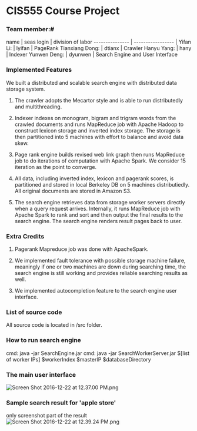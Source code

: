 # CIS555 Course Project #

### Team member:# 
name 		|   seas login 	    |	division of labor 
--------------- | ----------------- |
Yifan Li:	|   lyifan	    |	PageRank
Tianxiang Dong: |   dtianx	    |	Crawler
Hanyu Yang:     |   hany	    |	Indexer
Yunwen Deng: 	|   dyunwen  	    |	Search Engine and User Interface   

### Implemented Features ###
We built a distributed and scalable search engine with distributed data storage system.
 
1. The crawler adopts the Mecartor style and is able to run distributedly and multithreading.

2. Indexer indexes on monogram, bigram and trigram words from the crawled documents and runs MapReduce job with Apache Hadoop to construct lexicon storage and inverted index storage. The storage is then partitioned into 5 machines with effort to balance and avoid data skew. 

3. Page rank engine builds revised web link graph then runs MapReduce job to do iterations of computation with Apache Spark. We consider 15 iteration as the point to converge.

4. All data, including inverted index, lexicon and pagerank scores, is partitioned and stored in local Berkeley DB on 5 machines distributiedly. All original documents are stored in Amazon S3.

5. The search engine retrieves data from storage worker servers directly when a query request arrives. Internally, it runs MapReduce job with Apache Spark to rank and sort and then output the final results to the search engine. The search engine renders result pages back to user.

### Extra Credits ###
1. Pagerank Mapreduce job was done with ApacheSpark.

2. We implemented fault tolerance with possible storage machine failure, meaningly if one or two machines are down during searching time, the search engine is still working and provides reliable searching results as well.

3. We implemented autocompletion feature to the search engine user interface.

### List of source code ###
All source code is located in /src folder. 

### How to run search engine ###
cmd: java -jar SearchEngine.jar
cmd: java -jar SearchWorkerServer.jar $[list of worker IPs] $workerIndex $masterIP $databaseDirectory

### The main user interface ###
![Screen Shot 2016-12-22 at 12.37.00 PM.png](https://bitbucket.org/repo/KEGKdX/images/2204763337-Screen%20Shot%202016-12-22%20at%2012.37.00%20PM.png)
### Sample search result for 'apple store' ###
only screenshot part of the result
![Screen Shot 2016-12-22 at 12.39.24 PM.png](https://bitbucket.org/repo/KEGKdX/images/1235682600-Screen%20Shot%202016-12-22%20at%2012.39.24%20PM.png)
